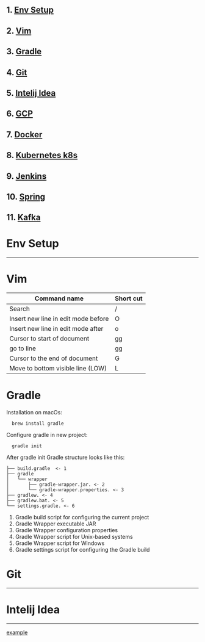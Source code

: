 
## 1. [Env Setup](#env-setup)
## 2. [Vim](#vim)
## 3. [Gradle](#gradle) 
## 4. [Git](#git)
## 5. [Intelij Idea](#intelij-idea)
## 6. [GCP](#gcp)
## 7. [Docker](#docker)
## 8. [Kubernetes k8s](#kubernetes)
## 9. [Jenkins](#jenkins)
## 10. [Spring](#spring)
## 11. [Kafka](#kafka)

# Env Setup
------------------------------------------------

# Vim

| Command name | Short cut |
| --------------- | --------------- |
| Search | / |
| Insert new line in edit mode before | O |
| Insert new line in edit mode after | o |
| Cursor to start of document | gg |
| go to line <NUMBER>  | <NUMBER> gg |
| Cursor to the end of document | G |
| Move to bottom visible line (LOW)  | L |

# Gradle

Installation on macOs: 
```
  brew install gradle
```
Configure gradle in new project: 
```
  gradle init
```
After gradle init Gradle structure looks like this:
```
├── build.gradle  <- 1
├── gradle 
│   └── wrapper
│       ├── gradle-wrapper.jar. <- 2
│       └── gradle-wrapper.properties. <- 3 
├── gradlew. <- 4
├── gradlew.bat. <- 5 
└── settings.gradle. <- 6
```

1. Gradle build script for configuring the current project
2. Gradle Wrapper executable JAR
3. Gradle Wrapper configuration properties
4. Gradle Wrapper script for Unix-based systems
5. Gradle Wrapper script for Windows
6. Gradle settings script for configuring the Gradle build

# Git
------------------------------------------------

# Intelij Idea
------------------------------------------------

<a href="https://github.com/LukaszChlebda/lukaszchlebda.github.io/blob/master/test.html" target="_blank">example</a>
